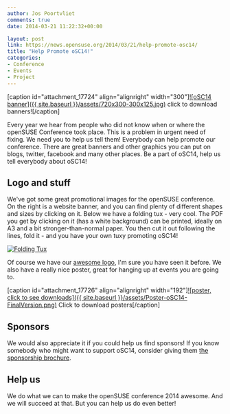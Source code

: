 ```yaml
---
author: Jos Poortvliet
comments: true
date: 2014-03-21 11:22:32+00:00

layout: post
link: https://news.opensuse.org/2014/03/21/help-promote-osc14/
title: "Help Promote oSC14!"
categories:
- Conference
- Events
- Project
---
```

[caption id="attachment_17724" align="alignright" width="300"][![oSC14 banner]({{ site.baseurl }}/assets/720x300-300x125.jpg)](https://github.com/openSUSE/artwork/tree/master/Marketing%20Materials/Events/openSUSE%20Conference/2014-oS-Conference/Banners) click to download banners![/caption]

Every year we hear from people who did not know when or where the openSUSE Conference took place. This is a problem in urgent need of fixing. We need you to help us tell them! Everybody can help promote our conference. There are great banners and other graphics you can put on blogs, twitter, facebook and many other places. Be a part of oSC14, help us tell everybody about oSC14!<!-- more -->



## Logo and stuff


We've got some great promotional images for the openSUSE conference. On the right is a website banner, and you can find plenty of different shapes and sizes by clicking on it. Below we have a folding tux - very cool. The PDF you get by clicking on it (has a white background) can be printed, ideally on A3 and a bit stronger-than-normal paper. You then cut it out following the lines, fold it - and you have your own tuxy promoting oSC14!

[![Folding Tux](https://conference.opensuse.org/assets/img/banners/thumb/tux.png)](https://conference.opensuse.org/assets/img/banners/FoldingTux_oSC14.pdf)

Of course we have our [awesome logo](http://is.gd/dIEkWy), I'm sure you have seen it before. We also have a really nice poster, great for hanging up at events you are going to.

[caption id="attachment_17726" align="alignright" width="192"][![poster, click to see downloads]({{ site.baseurl }}/assets/Poster-oSC14-FinalVersion.png)](https://github.com/openSUSE/artwork/tree/master/Marketing%20Materials/Events/openSUSE%20Conference/2014-oS-Conference/Posters/Final) Click to download posters[/caption]



## Sponsors


We would also appreciate it if you could help us find sponsors! If you know somebody who might want to support oSC14, consider giving them [the sponsorship brochure](https://dl.dropboxusercontent.com/u/29347181/oSC14%20Sponsorship%20Brochure.pdf).


## Help us


We do what we can to make the openSUSE conference 2014 awesome. And we will succeed at that. But you can help us do even better!		

